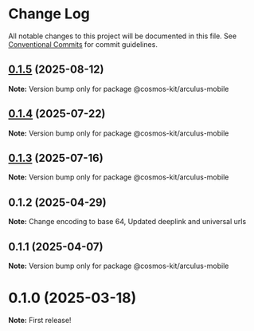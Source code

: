 # Change Log

All notable changes to this project will be documented in this file.
See [Conventional Commits](https://conventionalcommits.org) for commit guidelines.

## [0.1.5](https://github.com/hyperweb-io/cosmos-kit/compare/@cosmos-kit/arculus-mobile@0.1.4...@cosmos-kit/arculus-mobile@0.1.5) (2025-08-12)

**Note:** Version bump only for package @cosmos-kit/arculus-mobile





## [0.1.4](https://github.com/hyperweb-io/cosmos-kit/compare/@cosmos-kit/arculus-mobile@0.1.3...@cosmos-kit/arculus-mobile@0.1.4) (2025-07-22)

**Note:** Version bump only for package @cosmos-kit/arculus-mobile





## [0.1.3](https://github.com/hyperweb-io/cosmos-kit/compare/@cosmos-kit/arculus-mobile@0.1.1...@cosmos-kit/arculus-mobile@0.1.3) (2025-07-16)

**Note:** Version bump only for package @cosmos-kit/arculus-mobile





## 0.1.2 (2025-04-29)

**Note:** Change encoding to base 64, Updated deeplink and universal urls

## 0.1.1 (2025-04-07)

**Note:** Version bump only for package @cosmos-kit/arculus-mobile

# 0.1.0 (2025-03-18)

**Note:** First release!
